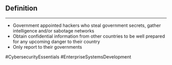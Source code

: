 ## Definition
---
- Government appointed hackers who steal government secrets, gather intelligence and/or sabotage networks
- Obtain confidential information from other countries to be well prepared for any upcoming danger to their country
- Only report to their governments

#CybersecurityEssentials 
#EnterpriseSystemsDevelopment 